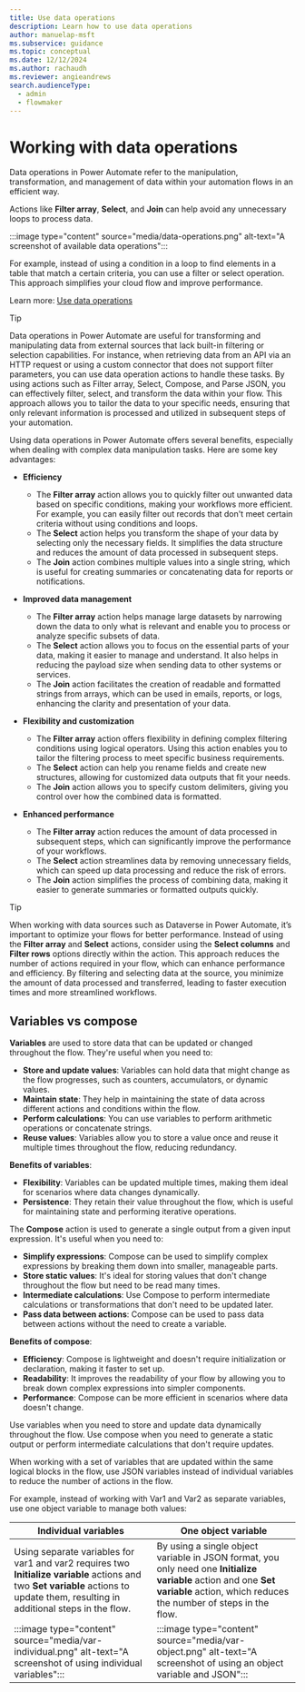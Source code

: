 ```yaml
---
title: Use data operations
description: Learn how to use data operations
author: manuelap-msft
ms.subservice: guidance
ms.topic: conceptual
ms.date: 12/12/2024
ms.author: rachaudh
ms.reviewer: angieandrews
search.audienceType: 
  - admin
  - flowmaker
---
```


# Working with data operations

Data operations in Power Automate refer to the manipulation, transformation, and management of data within your automation flows in an efficient way. 

Actions like **Filter array**, **Select**, and **Join** can help avoid any unnecessary loops to process data. 

:::image type="content" source="media/data-operations.png" alt-text="A screenshot of available data operations":::

For example, instead of using a condition in a loop to find elements in a table that match a certain criteria, you can use a filter or select operation. This approach simplifies your cloud flow and improve performance. 

Learn more: [Use data operations](/power-automate/data-operations)

>[!TIP]
>Data operations in Power Automate are useful for transforming and manipulating data from external sources that lack built-in filtering or selection capabilities. For instance, when retrieving data from an API via an HTTP request or using a custom connector that does not support filter parameters, you can use data operation actions to handle these tasks. By using actions such as Filter array, Select, Compose, and Parse JSON, you can effectively filter, select, and transform the data within your flow. This approach allows you to tailor the data to your specific needs, ensuring that only relevant information is processed and utilized in subsequent steps of your automation.

Using data operations in Power Automate offers several benefits, especially when dealing with complex data manipulation tasks. Here are some key advantages:

- **Efficiency**
  - The **Filter array** action allows you to quickly filter out unwanted data based on specific conditions, making your workflows more efficient. For example, you can easily filter out records that don't meet certain criteria without using conditions and loops.
  - The **Select** action helps you transform the shape of your data by selecting only the necessary fields. It simplifies the data structure and reduces the amount of data processed in subsequent steps.
  - The **Join** action combines multiple values into a single string, which is useful for creating summaries or concatenating data for reports or notifications.

- **Improved data management**
  - The **Filter array** action helps manage large datasets by narrowing down the data to only what is relevant and enable you to process or analyze specific subsets of data.
  - The **Select** action allows you to focus on the essential parts of your data, making it easier to manage and understand. It also helps in reducing the payload size when sending data to other systems or services.
  - The **Join** action facilitates the creation of readable and formatted strings from arrays, which can be used in emails, reports, or logs, enhancing the clarity and presentation of your data.

- **Flexibility and customization**
  - The **Filter array** action offers flexibility in defining complex filtering conditions using logical operators. Using this action enables you to tailor the filtering process to meet specific business requirements.
  - The **Select** action can help you rename fields and create new structures, allowing for customized data outputs that fit your needs.
  - The **Join** action allows you to specify custom delimiters, giving you control over how the combined data is formatted.

- **Enhanced performance**
  - The **Filter array** action reduces the amount of data processed in subsequent steps, which can significantly improve the performance of your workflows.
  - The **Select** action streamlines data by removing unnecessary fields, which can speed up data processing and reduce the risk of errors.
  - The **Join** action simplifies the process of combining data, making it easier to generate summaries or formatted outputs quickly.

>[!TIP]
>When working with data sources such as Dataverse in Power Automate, it’s important to optimize your flows for better performance. Instead of using the **Filter array** and **Select** actions, consider using the **Select columns** and **Filter rows** options directly within the action. This approach reduces the number of actions required in your flow, which can enhance performance and efficiency. By filtering and selecting data at the source, you minimize the amount of data processed and transferred, leading to faster execution times and more streamlined workflows.

## Variables vs compose

**Variables** are used to store data that can be updated or changed throughout the flow. They're useful when you need to:

- **Store and update values**: Variables can hold data that might change as the flow progresses, such as counters, accumulators, or dynamic values.
- **Maintain state**: They help in maintaining the state of data across different actions and conditions within the flow.
- **Perform calculations**: You can use variables to perform arithmetic operations or concatenate strings.
- **Reuse values**: Variables allow you to store a value once and reuse it multiple times throughout the flow, reducing redundancy.

**Benefits of variables**:

- **Flexibility**: Variables can be updated multiple times, making them ideal for scenarios where data changes dynamically.
- **Persistence**: They retain their value throughout the flow, which is useful for maintaining state and performing iterative operations.

The **Compose** action is used to generate a single output from a given input expression. It's useful when you need to:

- **Simplify expressions**: Compose can be used to simplify complex expressions by breaking them down into smaller, manageable parts.
- **Store static values**: It's ideal for storing values that don't change throughout the flow but need to be read many times. 
- **Intermediate calculations**: Use Compose to perform intermediate calculations or transformations that don't need to be updated later.
- **Pass data between actions**: Compose can be used to pass data between actions without the need to create a variable.

**Benefits of compose**:

- **Efficiency**: Compose is lightweight and doesn't require initialization or declaration, making it faster to set up.
- **Readability**: It improves the readability of your flow by allowing you to break down complex expressions into simpler components.
- **Performance**: Compose can be more efficient in scenarios where data doesn't change.

Use variables when you need to store and update data dynamically throughout the flow. Use compose when you need to generate a static output or perform intermediate calculations that don't require updates.

When working with a set of variables that are updated within the same logical blocks in the flow, use JSON variables instead of individual variables to reduce the number of actions in the flow. 

For example, instead of working with Var1 and Var2 as separate variables, use one object variable to manage both values:

| Individual variables | One object variable |
| --- | --- |
| Using separate variables for var1 and var2 requires two **Initialize variable** actions and two **Set variable** actions to update them, resulting in additional steps in the flow. | By using a single object variable in JSON format, you only need one **Initialize variable** action and one **Set variable** action, which reduces the number of steps in the flow. |
| :::image type="content" source="media/var-individual.png" alt-text="A screenshot of using individual variables"::: | :::image type="content" source="media/var-object.png" alt-text="A screenshot of using an object variable and JSON":::


